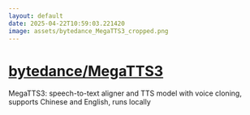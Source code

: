 ```yaml
---
layout: default
date: 2025-04-22T10:59:03.221420
image: assets/bytedance_MegaTTS3_cropped.png
---
```


# [bytedance/MegaTTS3](https://github.com/bytedance/MegaTTS3)

MegaTTS3: speech-to-text aligner and TTS model with voice cloning, supports Chinese and English, runs locally
